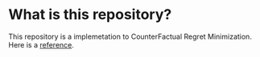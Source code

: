# What is this repository?

This repository is a implemetation to CounterFactual Regret Minimization. Here is a [reference](https://stevengong.co/notes/Counterfactual-Regret-Minimization).